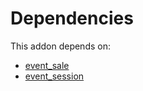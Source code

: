 # Dependencies

This addon depends on:

- [event_sale](https://github.com/bringout/oca-ocb-sale/tree/3e269fa48ad4d81d3305977a3a962b1dc0f75ef3/odoo-bringout-oca-ocb-event_sale)
- [event_session](https://github.com/bringout/oca-mrp)
